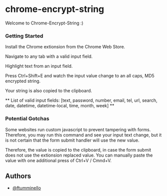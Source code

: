 # chrome-encrypt-string

Welcome to Chrome-Encrypt-String :)

### Getting Started

Install the Chrome extionsion from the Chrome Web Store.

Navigate to any tab with a valid input field.

Highlight text from an input field.

Press Ctrl+Shift+E and watch the input value change to an all caps, MD5 encrypted string.

Your string is also copied to the clipboard.

** List of valid input fields: [text, password, number, email, tel, url, search, date, datetime, datetime-local, time, month, week] **

### Potential Gotchas

Some websites run custom javascript to prevent tampering with forms. Therefore, you may run this command and see your input text change, but it is not certain that the form submit handler will use the new value.

Therefore, the value is copied to the clipboard, in case the form submit does not use the extionsion replaced value. You can manually paste the value with one additional press of Ctrl+V / Cmnd+V.

## Authors

- [@ftumminello](https://www.github.com/ftumminello)